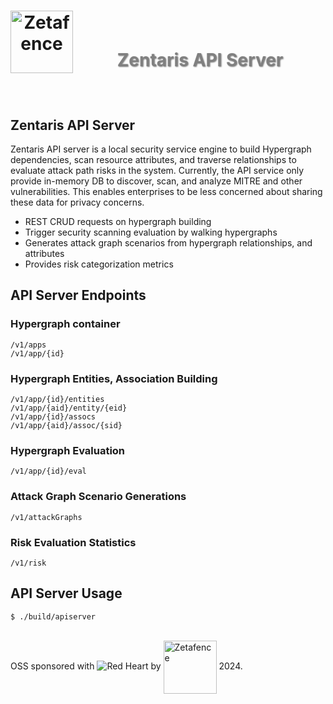 <h1 align="center">
    <img align="left" width="100" height="100" src="https://zetafence.com/logo.png" alt="Zetafence"/>
    <br />
    <p style="color: #808080; text-shadow: 1px 1px 2px rgba(0, 0, 0, 0.5);">
    Zentaris API Server
    </p>
</h1>

<br/>

## Zentaris API Server

Zentaris API server is a local security service engine to build Hypergraph dependencies, scan resource attributes, and traverse relationships to evaluate attack path risks in the system. Currently, the API service only provide in-memory DB to discover, scan, and analyze MITRE and other vulnerabilities. This enables enterprises to be less concerned about sharing these data for privacy concerns.

- REST CRUD requests on hypergraph building
- Trigger security scanning evaluation by walking hypergraphs
- Generates attack graph scenarios from hypergraph relationships, and attributes
- Provides risk categorization metrics

## API Server Endpoints

### Hypergraph container

```
/v1/apps
/v1/app/{id}
```

### Hypergraph Entities, Association Building

```
/v1/app/{id}/entities
/v1/app/{aid}/entity/{eid}
/v1/app/{id}/assocs
/v1/app/{aid}/assoc/{sid}
```

### Hypergraph Evaluation

```
/v1/app/{id}/eval
```

### Attack Graph Scenario Generations

```
/v1/attackGraphs
```

### Risk Evaluation Statistics

```
/v1/risk
```

## API Server Usage

```
$ ./build/apiserver 
```
<br/>OSS sponsored with ![Red Heart](https://img.shields.io/badge/-❤-ff0000?style=for-the-badge) by
    <a href="https://zetafence.com">
    <img align="center" width="85" src="https://img.shields.io/badge/Zetafence-8A2BE2" alt="Zetafence"/></a>
2024.

